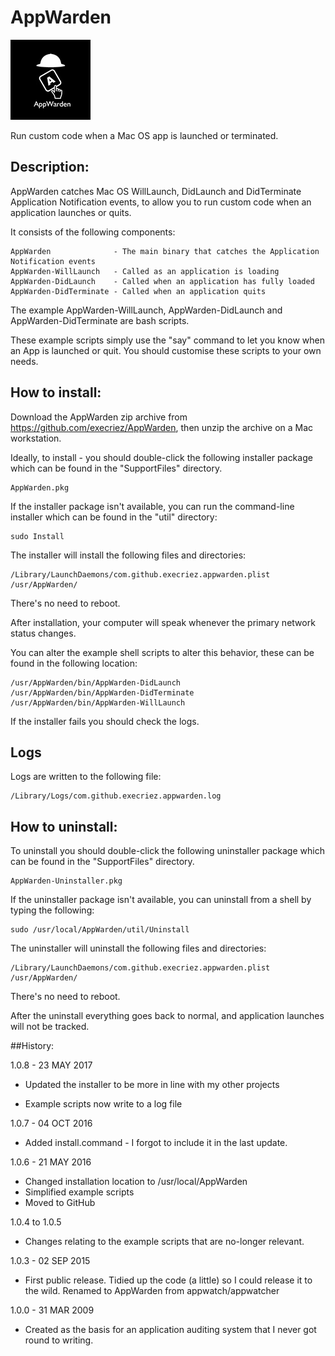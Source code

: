 # AppWarden
![Logo](images/AppWarden.jpg "Logo")

Run custom code when a Mac OS app is launched or terminated.

## Description:

AppWarden catches Mac OS WillLaunch, DidLaunch and DidTerminate Application Notification events, to allow you to run custom code when an application launches or quits.

It consists of the following components:

	AppWarden              - The main binary that catches the Application Notification events
	AppWarden-WillLaunch   - Called as an application is loading
	AppWarden-DidLaunch    - Called when an application has fully loaded
	AppWarden-DidTerminate - Called when an application quits

The example AppWarden-WillLaunch, AppWarden-DidLaunch and AppWarden-DidTerminate are bash scripts.

These example scripts simply use the "say" command to let you know when an App is launched or quit. You should customise these scripts to your own needs.


## How to install:

Download the AppWarden zip archive from <https://github.com/execriez/AppWarden>, then unzip the archive on a Mac workstation.

Ideally, to install - you should double-click the following installer package which can be found in the "SupportFiles" directory.

	AppWarden.pkg
	
If the installer package isn't available, you can run the command-line installer which can be found in the "util" directory:

	sudo Install

The installer will install the following files and directories:

	/Library/LaunchDaemons/com.github.execriez.appwarden.plist
	/usr/AppWarden/

There's no need to reboot.

After installation, your computer will speak whenever the primary network status changes.

You can alter the example shell scripts to alter this behavior, these can be found in the following location:

	/usr/AppWarden/bin/AppWarden-DidLaunch
	/usr/AppWarden/bin/AppWarden-DidTerminate
	/usr/AppWarden/bin/AppWarden-WillLaunch

If the installer fails you should check the logs.

## Logs

Logs are written to the following file:

	/Library/Logs/com.github.execriez.appwarden.log

## How to uninstall:

To uninstall you should double-click the following uninstaller package which can be found in the "SupportFiles" directory.

	AppWarden-Uninstaller.pkg
	
If the uninstaller package isn't available, you can uninstall from a shell by typing the following:

	sudo /usr/local/AppWarden/util/Uninstall

The uninstaller will uninstall the following files and directories:

	/Library/LaunchDaemons/com.github.execriez.appwarden.plist
	/usr/AppWarden/

There's no need to reboot.

After the uninstall everything goes back to normal, and application launches will not be tracked.

##History:

1.0.8 - 23 MAY 2017

* Updated the installer to be more in line with my other projects

* Example scripts now write to a log file

1.0.7 - 04 OCT 2016

* Added install.command - I forgot to include it in the last update.

1.0.6 - 21 MAY 2016

* Changed installation location to /usr/local/AppWarden 
* Simplified example scripts
* Moved to GitHub

1.0.4 to 1.0.5

* Changes relating to the example scripts that are no-longer relevant.

1.0.3 - 02 SEP 2015

* First public release.
  Tidied up the code (a little) so I could release it to the wild.
  Renamed to AppWarden from appwatch/appwatcher

1.0.0 - 31 MAR 2009

* Created as the basis for an application auditing system that I never got round to writing.
